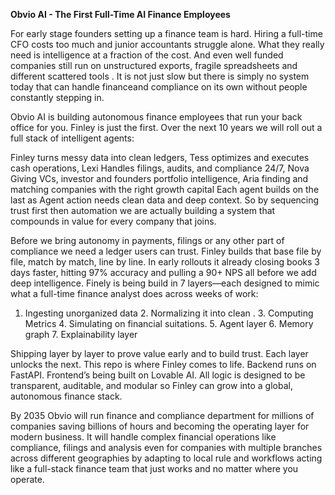 **Obvio AI - The First Full-Time AI Finance Employees**

For early stage founders setting up a finance team is hard. Hiring a full-time CFO costs too much and junior accountants struggle alone. What they really need is intelligence at a fraction of the cost. And even well funded companies still run on unstructured exports, fragile spreadsheets and different scattered tools . It is not just slow but there is simply no system today that can handle financeand compliance on its own without people constantly stepping in.

Obvio AI is building autonomous finance employees that run your back office for you. Finley is just the first. Over the next 10 years we will roll out a full stack of intelligent agents:

Finley turns messy data into clean ledgers,
Tess optimizes and executes cash operations,
Lexi Handles filings, audits, and compliance 24/7,
Nova Giving VCs, investor and founders portfolio intelligence,
Aria finding and matching companies with the right growth capital
Each agent builds on the last as Agent action needs clean data and deep context. So by sequencing trust first then automation we are actually building a system that compounds in value for every company that joins.

Before we bring autonomy in payments, filings or any other part of compliance we need a ledger users can trust. Finley builds that base file by file, match by match, line by line. In early rollouts it already closing books 3 days faster, hitting 97% accuracy and pulling a 90+ NPS all before we add deep intelligence. Finely is being build in 7 layers—each designed to mimic what a full-time finance analyst does across weeks of work:

1. Ingesting unorganized data 2. Normalizing it into clean . 3. Computing Metrics 4. Simulating on financial suitations. 5. Agent layer 6. Memory graph 7. Explainability layer

Shipping layer by layer to prove value early and to build trust. Each layer unlocks the next.
This repo is where Finley comes to life. Backend runs on FastAPI. Frontend’s being built on Lovable AI. All logic is designed to be transparent, auditable, and modular so Finley can grow into a global, autonomous finance stack.

By 2035 Obvio will run finance and compliance department for millions of companies saving billions of hours and becoming the operating layer for modern business. It will handle complex financial operations like compliance, filings and analysis even for companies with multiple branches across different geographies by adapting to local rule and workflows acting like a full-stack finance team that just works and no matter where you operate.


